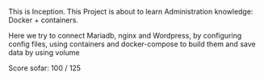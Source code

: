 This is Inception.
This Project is about to learn Administration knowledge: Docker + containers.


Here we try to connect Mariadb, nginx and Wordpress, by configuring config files, using containers and docker-compose to build them and save data by using volume


Score sofar: 100 / 125
